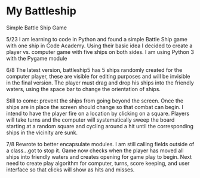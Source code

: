 My Battleship
==============

Simple Battle Ship Game

5/23 I am learning to code in Python and found a simple Battle Ship game with one ship in Code Academy. Using their basic idea I decided to create a player vs. computer game with five ships on both sides. I am using Python 3 with the Pygame module

6/8  The latest version, battleship5 has 5 ships randomly created for the computer player, these are visible for editing purposes and will be invisible in the final version. The player must drag and drop his ships into the friendly waters, using the space bar to change the orientation of ships. 

Still to come: prevent the ships from going beyond the screen. Once the ships are in place the screen should change so that combat can begin. I intend to have the player fire on a location by clicking on a square. Players will take turns and the computer will systematically sweep the board starting at a random square and cycling around a hit until the corresponding ships in the vicinity are sunk.

7/8 Rewrote to better encapsulate modules. I am still calling fields outside of a class...got to stop it.  Game now checks when the player has moved all ships into friendly waters and creates opening for game play to begin. Next need to create play algorithm for computer, turns, score keeping, and user interface so that clicks will show as hits and misses.
